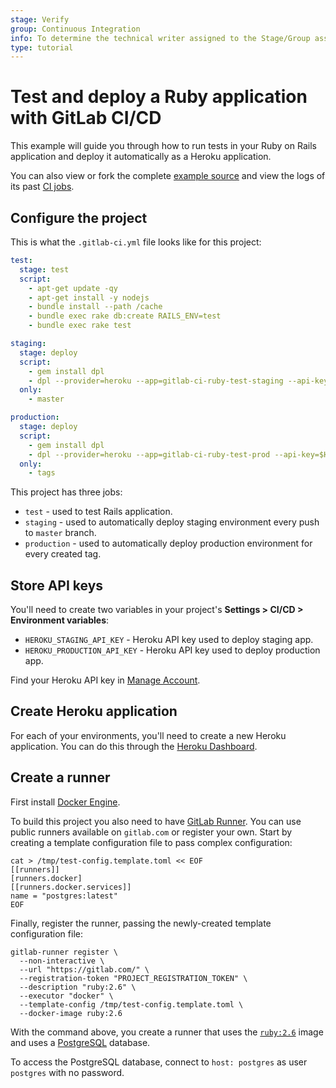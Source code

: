 ```yaml
---
stage: Verify
group: Continuous Integration
info: To determine the technical writer assigned to the Stage/Group associated with this page, see https://about.gitlab.com/handbook/engineering/ux/technical-writing/#designated-technical-writers
type: tutorial
---
```


# Test and deploy a Ruby application with GitLab CI/CD

This example will guide you through how to run tests in your Ruby on Rails application and deploy it automatically as a Heroku application.

You can also view or fork the complete [example source](https://gitlab.com/ayufan/ruby-getting-started) and view the logs of its past [CI jobs](https://gitlab.com/ayufan/ruby-getting-started/-/jobs?scope=finished).

## Configure the project

This is what the `.gitlab-ci.yml` file looks like for this project:

```yaml
test:
  stage: test
  script:
    - apt-get update -qy
    - apt-get install -y nodejs
    - bundle install --path /cache
    - bundle exec rake db:create RAILS_ENV=test
    - bundle exec rake test

staging:
  stage: deploy
  script:
    - gem install dpl
    - dpl --provider=heroku --app=gitlab-ci-ruby-test-staging --api-key=$HEROKU_STAGING_API_KEY
  only:
    - master

production:
  stage: deploy
  script:
    - gem install dpl
    - dpl --provider=heroku --app=gitlab-ci-ruby-test-prod --api-key=$HEROKU_PRODUCTION_API_KEY
  only:
    - tags
```

This project has three jobs:

- `test` - used to test Rails application.
- `staging` - used to automatically deploy staging environment every push to `master` branch.
- `production` - used to automatically deploy production environment for every created tag.

## Store API keys

You'll need to create two variables in your project's **Settings > CI/CD > Environment variables**:

- `HEROKU_STAGING_API_KEY` - Heroku API key used to deploy staging app.
- `HEROKU_PRODUCTION_API_KEY` - Heroku API key used to deploy production app.

Find your Heroku API key in [Manage Account](https://dashboard.heroku.com/account).

## Create Heroku application

For each of your environments, you'll need to create a new Heroku application.
You can do this through the [Heroku Dashboard](https://dashboard.heroku.com/).

## Create a runner

First install [Docker Engine](https://docs.docker.com/installation/).

To build this project you also need to have [GitLab Runner](https://docs.gitlab.com/runner/).
You can use public runners available on `gitlab.com` or register your own. Start by
creating a template configuration file to pass complex configuration:

```shell
cat > /tmp/test-config.template.toml << EOF
[[runners]]
[runners.docker]
[[runners.docker.services]]
name = "postgres:latest"
EOF
```

Finally, register the runner, passing the newly-created template configuration file:

```shell
gitlab-runner register \
  --non-interactive \
  --url "https://gitlab.com/" \
  --registration-token "PROJECT_REGISTRATION_TOKEN" \
  --description "ruby:2.6" \
  --executor "docker" \
  --template-config /tmp/test-config.template.toml \
  --docker-image ruby:2.6
```

With the command above, you create a runner that uses the [`ruby:2.6`](https://hub.docker.com/_/ruby) image and uses a [PostgreSQL](https://hub.docker.com/_/postgres) database.

To access the PostgreSQL database, connect to `host: postgres` as user `postgres` with no password.
